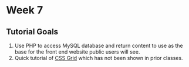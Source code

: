 # Week 7

## Tutorial Goals

1. Use PHP to access MySQL database and return content to use as the base for the front end website public users will see.
1. Quick tutorial of [CSS Grid](https://css-tricks.com/snippets/css/complete-guide-grid/) which has not been shown in prior classes.
